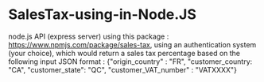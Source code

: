 # SalesTax-using-in-Node.JS
node.js API (express server) using this package : https://www.npmjs.com/package/sales-tax, using an authentication system (your choice), which would return a sales tax percentage based on the following input JSON format : {"origin_country" : "FR", "customer_country: "CA", "customer_state": "QC", "customer_VAT_number" : "VATXXXX"}
